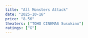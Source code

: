 ```yaml
---
title: "All Monsters Attack"
date: "2025-10-16"
price: "8.56"
theaters: ["TOHO CINEMAS Susukino"]
ratings: ["G"]
---
```

